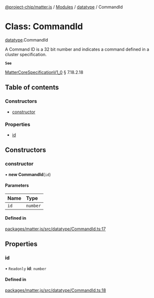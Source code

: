 [@project-chip/matter.js](../README.md) / [Modules](../modules.md) / [datatype](../modules/datatype.md) / CommandId

# Class: CommandId

[datatype](../modules/datatype.md).CommandId

A Command ID is a 32 bit number and indicates a command defined in a cluster specification.

**`See`**

[MatterCoreSpecificationV1_0](../interfaces/spec.MatterCoreSpecificationV1_0.md) § 7.18.2.18

## Table of contents

### Constructors

- [constructor](datatype.CommandId.md#constructor)

### Properties

- [id](datatype.CommandId.md#id)

## Constructors

### constructor

• **new CommandId**(`id`)

#### Parameters

| Name | Type |
| :------ | :------ |
| `id` | `number` |

#### Defined in

[packages/matter.js/src/datatype/CommandId.ts:17](https://github.com/project-chip/matter.js/blob/5bdbf8d/packages/matter.js/src/datatype/CommandId.ts#L17)

## Properties

### id

• `Readonly` **id**: `number`

#### Defined in

[packages/matter.js/src/datatype/CommandId.ts:18](https://github.com/project-chip/matter.js/blob/5bdbf8d/packages/matter.js/src/datatype/CommandId.ts#L18)
